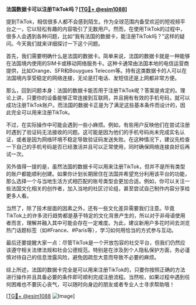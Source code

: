 **法国数据卡可以注册TikTok吗？[[TG💪+ @esim1088](https://t.me/s/esim1088)]**

提到TikTok，相信很多人都不会感到陌生。作为全球范围内备受欢迎的短视频平台之一，它以轻松有趣的内容吸引了无数用户。然而，在使用TikTok的过程中，很多人会遇到各种问题，比如“我有法国的数据卡，能注册TikTok吗？”这样的疑问。今天我们就来详细探讨一下这个问题。

首先，我们需要明确什么是法国的数据卡。简单来说，法国的数据卡就是一种能够在法国境内使用的SIM卡或移动网络服务卡。这种卡通常由法国本地的电信运营商提供，比如Orange、SFR和Bouygues Telecom等。持有这类数据卡的人可以在法国境内享受稳定的网络连接，无论是打电话、发短信还是上网都非常方便。

那么，回到问题本身：法国的数据卡能否用于注册TikTok呢？答案是肯定的。理论上讲，只要你的设备能够正常连接到互联网，并且拥有有效的手机号码，就可以成功注册TikTok账户。而法国的数据卡正是为了满足这些基本条件而设计的，因此完全可以用来注册TikTok。

不过，在实际操作中可能会遇到一些小麻烦。例如，有些用户反映他们在尝试注册时遇到了验证码无法接收的问题。这可能是因为他们的手机号码尚未完成实名认证，或者是因为网络环境不稳定导致验证码发送失败。在这种情况下，建议先检查一下自己的手机号码是否已经激活并且可以正常使用，同时确保网络连接良好后再试一次。

另外值得一提的是，虽然法国的数据卡可以用来注册TikTok，但并不是所有类型的账户都能顺利创建。如果你计划长期居住在法国并希望充分利用该平台的功能，那么选择一个与当地生活方式相匹配的账号类型会更加合适。例如，你可以关注一些法国文化相关的创作者，加入当地的社区讨论组，甚至尝试自己制作内容分享给更多人看。

当然了，除了技术层面的因素之外，还有一些文化差异需要我们注意。毕竟TikTok上的许多流行趋势都是基于特定的文化背景产生的，所以对于非母语使用者而言，理解并融入其中可能会存在一定难度。为此，建议新用户多花时间去浏览热门话题标签（如#France、#Paris等），学习如何用恰当的方式参与互动。

最后还要提醒大家一点：尽管TikTok是一个开放包容的社交平台，但我们仍然应该遵守相关法律法规和社会公德规范。特别是在涉及到个人隐私保护方面，务必谨慎对待自己的信息泄露风险，避免因疏忽大意而导致不必要的麻烦。

综上所述，法国的数据卡完全是可以用来注册TikTok的，只要你按照正确的方法进行操作并且具备必要的条件即可顺利完成注册流程。当然啦，如果过程中遇到任何困难也不要灰心丧气，可以随时向身边的朋友或者专业人士寻求帮助哦！

[[TG💪+ @esim1088](https://t.me/s/esim1088) ![Image](https://i.postimg.cc/4NQfJmqS/Snipaste-2025-05-13-00-14-12.png)]